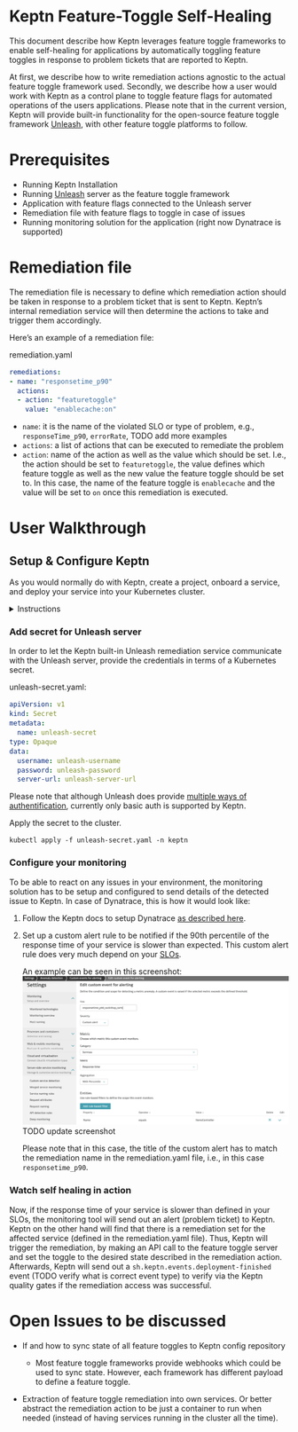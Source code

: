
# Keptn Feature-Toggle Self-Healing

This document describe how Keptn leverages feature toggle frameworks to enable self-healing for applications by automatically toggling feature toggles in response to problem tickets that are reported to Keptn.

At first, we describe how to write remediation actions agnostic to the actual feature toggle framework used. Secondly, we describe how a user would work with Keptn as a control plane to toggle feature flags for automated operations of the users applications. 
Please note that in the current version, Keptn will provide built-in functionality for the open-source feature toggle framework [Unleash](https://unleash.github.io/), with other feature toggle platforms to follow.


# Prerequisites



*   Running Keptn Installation
*   Running [Unleash](https://unleash.github.io/) server as the feature toggle framework
*   Application with feature flags connected to the Unleash server
*   Remediation file with feature flags to toggle in case of issues
*   Running monitoring solution for the application (right now Dynatrace is supported)


# Remediation file

The remediation file is necessary to define which remediation action should be taken in response to a problem ticket that is sent to Keptn. Keptn’s internal remediation service will then determine the actions to take and trigger them accordingly. 

Here’s an example of a remediation file:

remediation.yaml

```yaml
remediations:
- name: "responsetime_p90"
  actions:
  - action: "featuretoggle"
    value: "enablecache:on"
```

*   `name`: it is the name of the violated SLO or type of problem, e.g., `responseTime_p90`, `errorRate`, TODO add more examples
*   `actions`: a list of actions that can be executed to remediate the problem
*   `action`: name of the action as well as the value which should be set. I.e., the action should be set to `featuretoggle`, the value defines which feature toggle as well as the new value the feature toggle should be set to. In this case, the name of the feature toggle is `enablecache` and the value will be set to `on` once this remediation is executed.


# User Walkthrough


## Setup & Configure Keptn 

As you would normally do with Keptn, create a project, onboard a service, and deploy your service into your Kubernetes cluster.

<details><summary>Instructions</summary>

### Create project 

Create a Keptn project which where you want to onboard your service. Define all stages you want to have in your project in a shipyard file, similar to the [Keptn docs](https://keptn.sh/docs/0.5.0/usecases/onboard-carts-service/#create-project-sockshop).

```
keptn create project PROJECTNAME --shipyard=shipyard.yaml
```





### Onboard a service

Onboard the service and add the remediation file as a resource.


```
keptn onboard service SERVICENAME --project=PROJECTNAME --chart=HELMCHART
```


Configure Keptn - add the remediation file


```
keptn add-resource --project=PROJECTNAME --service=SERVICENAME --stage=STAGENAME --resource=remediation.yaml
```

Deploy your application to Keptn.

```
keptn send event new-artifact --project=PROJECTNAME --service=SERVICENAME --image=docker.io/IMAGENAME --tag=TAG
```

</details>


### Add secret for Unleash server

In order to let the Keptn built-in Unleash remediation service communicate with the Unleash server, provide the credentials in terms of a Kubernetes secret.

unleash-secret.yaml:

```yaml
apiVersion: v1
kind: Secret
metadata:
  name: unleash-secret
type: Opaque
data:
  username: unleash-username
  password: unleash-password
  server-url: unleash-server-url
```

Please note that although Unleash does provide [multiple ways of authentification](https://unleash.github.io/docs/securing_unleash#securing-the-admin-api), currently only basic auth is supported by Keptn.

Apply the secret to the cluster.

```
kubectl apply -f unleash-secret.yaml -n keptn
```

<!--
ALTERNATIVE

```
#keptn add secret secret.yaml # needed to access the unleash server
#keptn apply uniform --project=PROJECTNAME uniform.yaml
```

uniform not needed right now since unleash is built in as action in Keptn core remediation service 
-->

### Configure your monitoring

To be able to react on any issues in your environment, the monitoring solution has to be setup and configured to send details of the detected issue to Keptn. In case of Dynatrace, this is how it would look like:

1. Follow the Keptn docs to setup Dynatrace [as described here](https://keptn.sh/docs/0.5.0/reference/monitoring/dynatrace/).

2. Set up a custom alert rule to be notified if the 90th percentile of the response time of your service is slower than expected. This custom alert rule does very much depend on your [SLOs](https://github.com/keptn/spec/blob/master/sre.md). 

    An example can be seen in this screenshot:
    ![Custom alert](./assets/dt-custom-alert.png)
    TODO update screenshot

    Please note that in this case, the title of the custom alert has to match the remediation name in the remediation.yaml file, i.e., in this case `responsetime_p90`.



### Watch self healing in action

Now, if the response time of your service is slower than defined in your SLOs, the monitoring tool will send out an alert (problem ticket) to Keptn. Keptn on the other hand will find that there is a remediation set for the affected service (defined in the remediation.yaml file). Thus, Keptn will trigger the remediation, by making an API call to the feature toggle server and set the toggle to the desired state described in the remediation action. Afterwards, Keptn will send out a `sh.keptn.events.deployment-finished` event (TODO verify what is correct event type) to verify via the Keptn quality gates if the remediation access was successful. 


# Open Issues to be discussed

* If and how to sync state of all feature toggles to Keptn config repository
    - Most feature toggle frameworks provide webhooks which could be used to sync state. However, each framework has different payload to define a feature toggle.

* Extraction of feature toggle remediation into own services. Or better abstract the remediation action to be just a container to run when needed (instead of having services running in the cluster all the time).

